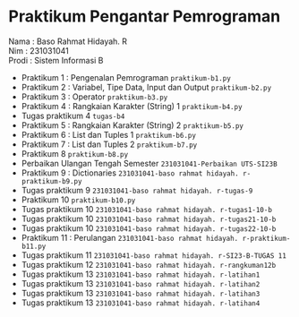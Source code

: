 # Praktikum Pengantar Pemrograman

<div> Nama  : Baso Rahmat Hidayah. R </div>
<div> Nim   : 231031041 </div>
<div> Prodi : Sistem Informasi B </div>

* Praktikum 1 : Pengenalan Pemrograman `praktikum-b1.py`
* Praktikum 2 : Variabel, Tipe Data, Input dan Output `praktikum-b2.py`
* Praktikum 3 : Operator `praktikum-b3.py`
* Praktikum 4 : Rangkaian Karakter (String) 1 `praktikum-b4.py`
* Tugas praktikum 4 `tugas-b4`
* Praktikum 5 : Rangkaian Karakter (String) 2 `praktikum-b5.py`
* Praktikum 6 : List dan Tuples 1 `praktikum-b6.py`
* Praktikum 7 : List dan Tuples 2 `praktikum-b7.py`
* Praktikum 8 `praktikum-b8.py`
* Perbaikan Ulangan Tengah Semester `231031041-Perbaikan UTS-SI23B`
* Praktikum 9 : Dictionaries `231031041-baso rahmat hidayah. r-praktikum-b9.py`
* Tugas praktikum 9 `231031041-baso rahmat hidayah. r-tugas-9`
* Praktikum 10 `praktikum-b10.py`
* Tugas praktikum 10 `231031041-baso rahmat hidayah. r-tugas1-10-b`
* Tugas praktikum 10 `231031041-baso rahmat hidayah. r-tugas21-10-b`
* Tugas praktikum 10 `231031041-baso rahmat hidayah. r-tugas22-10-b`
* Praktikum 11 : Perulangan `231031041-baso rahmat hidayah. r-praktikum-b11.py`
* Tugas praktikum 11 `231031041-baso rahmat hidayah. r-SI23-B-TUGAS 11`
* Tugas praktikum 12 `231031041-baso rahmat hidayah. r-rangkuman12b`
* Tugas praktikum 13 `231031041-baso rahmat hidayah. r-latihan1`
* Tugas praktikum 13 `231031041-baso rahmat hidayah. r-latihan2`
* Tugas praktikum 13 `231031041-baso rahmat hidayah. r-latihan3`
* Tugas praktikum 13 `231031041-baso rahmat hidayah. r-latihan4`
